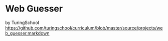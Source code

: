 # Web Guesser
by TuringSchool
https://github.com/turingschool/curriculum/blob/master/source/projects/web_guesser.markdown
